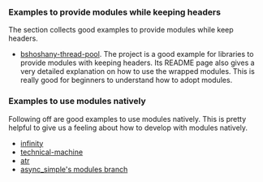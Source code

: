 ### Examples to provide modules while keeping headers

The section collects good examples to provide modules while keep headers.

- [bshoshany-thread-pool](https://github.com/bshoshany/thread-pool). The project is a good example
  for libraries to provide modules with keeping headers. Its README page also gives a very detailed
  explanation on how to use the wrapped modules. This is really good for beginners to understand how
  to adopt modules.


### Examples to use modules natively

Following off are good examples to use modules natively. This is pretty helpful to give us a feeling
about how to develop with modules natively.

- [infinity](https://github.com/infiniflow/infinity)
- [technical-machine](https://github.com/davidstone/technical-machine)
- [atr](https://github.com/kaimfrai/atr/tree/main)
- [async_simple's modules branch](https://github.com/alibaba/async_simple/tree/CXX20Modules)
